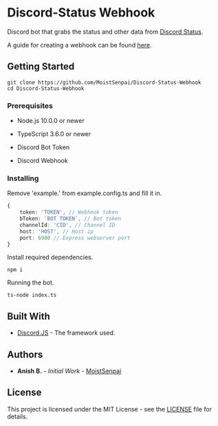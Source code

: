 # Discord-Status Webhook

Discord bot that grabs the status and other data from [Discord Status](https://status.discordapp.com/). 

A guide for creating a webhook can be found [here](https://support.discordapp.com/hc/en-us/articles/228383668-Intro-to-Webhooks).

## Getting Started

```
git clone https://github.com/MoistSenpai/Discord-Status-Webhook
cd Discord-Status-Webhook
```

### Prerequisites

* Node.js 10.0.0 or newer

* TypeScript 3.6.0 or newer

* Discord Bot Token

* Discord Webhook

### Installing

Remove 'example.' from example.config.ts and fill it in.
```ts
{
	token: 'TOKEN', // Webhook token
	bToken: `BOT TOKEN`, // Bot token
	channelId: 'CID', // Channel ID
	host: 'HOST', // Host ip
	port: 6980 // Express webserver port
}
```

Install required dependencies.

```
npm i
```

Running the bot.

```
ts-node index.ts
```

## Built With

* [Discord.JS](https://github.com/discordjs/discord.js/) - The framework used.

## Authors

* **Anish B.** - *Initial Work* - [MoistSenpai](https://github.com/MoistSenpai)

## License

This project is licensed under the MIT License - see the [LICENSE](LICENSE) file for details.
